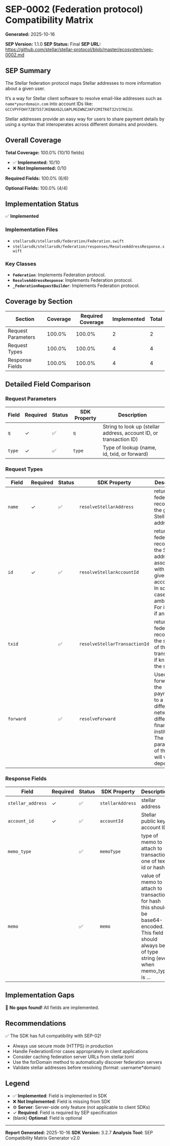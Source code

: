 # SEP-0002 (Federation protocol) Compatibility Matrix

**Generated:** 2025-10-16

**SEP Version:** 1.1.0
**SEP Status:** Final
**SEP URL:** https://github.com/stellar/stellar-protocol/blob/master/ecosystem/sep-0002.md

## SEP Summary

The Stellar federation protocol maps Stellar addresses to more information about a given user.

It’s a way for Stellar client software to resolve email-like addresses such as `name*yourdomain.com` into account IDs like: `GCCVPYFOHY7ZB7557JKENAX62LUAPLMGIWNZJAFV2MITK6T32V37KEJU`.

Stellar addresses provide an easy way for users to share payment details by using a syntax that interoperates across different domains and providers.

## Overall Coverage

**Total Coverage:** 100.0% (10/10 fields)

- ✅ **Implemented:** 10/10
- ❌ **Not Implemented:** 0/10

**Required Fields:** 100.0% (6/6)

**Optional Fields:** 100.0% (4/4)

## Implementation Status

✅ **Implemented**

### Implementation Files

- `stellarsdk/stellarsdk/federation/Federation.swift`
- `stellarsdk/stellarsdk/federation/responses/ResolveAddressResponse.swift`

### Key Classes

- **`Federation`**: Implements Federation protocol.
- **`ResolveAddressResponse`**: Implements Federation protocol.
- **`_FederationRequestBuilder`**: Implements Federation protocol.

## Coverage by Section

| Section | Coverage | Required Coverage | Implemented | Total |
|---------|----------|-------------------|-------------|-------|
| Request Parameters | 100.0% | 100.0% | 2 | 2 |
| Request Types | 100.0% | 100.0% | 4 | 4 |
| Response Fields | 100.0% | 100.0% | 4 | 4 |

## Detailed Field Comparison

### Request Parameters

| Field | Required | Status | SDK Property | Description |
|-------|----------|--------|--------------|-------------|
| `q` | ✓ | ✅ | `q` | String to look up (stellar address, account ID, or transaction ID) |
| `type` | ✓ | ✅ | `type` | Type of lookup (name, id, txid, or forward) |

### Request Types

| Field | Required | Status | SDK Property | Description |
|-------|----------|--------|--------------|-------------|
| `name` | ✓ | ✅ | `resolveStellarAddress` | returns the federation record for the given Stellar address. |
| `id` | ✓ | ✅ | `resolveStellarAccountId` | returns the federation record of the Stellar address associated with the given account ID. In some cases this is ambiguous. For instance if an anch... |
| `txid` |  | ✅ | `resolveStellarTransactionId` | returns the federation record of the sender of the transaction if known by the server. |
| `forward` |  | ✅ | `resolveForward` | Used for forwarding the payment on to a different network or different financial institution. The other parameters of the query will vary depending... |

### Response Fields

| Field | Required | Status | SDK Property | Description |
|-------|----------|--------|--------------|-------------|
| `stellar_address` | ✓ | ✅ | `stellarAddress` | stellar address |
| `account_id` | ✓ | ✅ | `accountId` | Stellar public key / account ID |
| `memo_type` |  | ✅ | `memoType` | type of memo to attach to transaction, one of text, id or hash |
| `memo` |  | ✅ | `memo` | value of memo to attach to transaction, for hash this should be base64-encoded. This field should always be of type string (even when memo_type is ... |

## Implementation Gaps

🎉 **No gaps found!** All fields are implemented.

## Recommendations

✅ The SDK has full compatibility with SEP-02!
- Always use secure mode (HTTPS) in production
- Handle FederationError cases appropriately in client applications
- Consider caching federation server URLs from stellar.toml
- Use the forDomain method to automatically discover federation servers
- Validate stellar addresses before resolving (format: username*domain)

## Legend

- ✅ **Implemented**: Field is implemented in SDK
- ❌ **Not Implemented**: Field is missing from SDK
- ⚙️ **Server**: Server-side only feature (not applicable to client SDKs)
- ✓ **Required**: Field is required by SEP specification
- (blank) **Optional**: Field is optional

---

**Report Generated:** 2025-10-16
**SDK Version:** 3.2.7
**Analysis Tool:** SEP Compatibility Matrix Generator v2.0